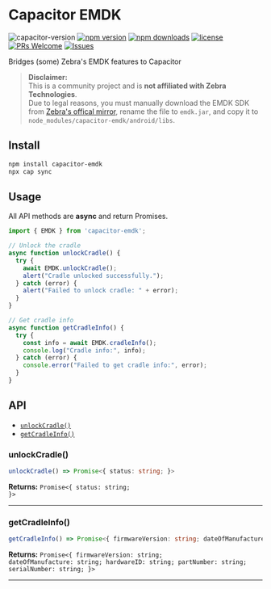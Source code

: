 # Capacitor EMDK

![capacitor-version](https://img.shields.io/badge/Capacitor-v6--v7-green)
[![npm version](https://img.shields.io/npm/v/capacitor-emdk.svg)](https://www.npmjs.com/package/capacitor-emdk)
[![npm downloads](https://img.shields.io/npm/dm/capacitor-emdk.svg)](https://www.npmjs.com/package/capacitor-emdk)
[![license](https://img.shields.io/npm/l/capacitor-emdk.svg)](https://github.com/etm571/capacitor-emdk/blob/main/LICENSE)
[![PRs Welcome](https://img.shields.io/badge/PRs-welcome-brightgreen.svg)](https://github.com/etm571/capacitor-emdk/pulls)
[![Issues](https://img.shields.io/github/issues/etm571/capacitor-emdk.svg)](https://github.com/etm571/capacitor-emdk/issues)

Bridges (some) Zebra's EMDK features to Capacitor

> **Disclaimer:**  
> This is a community project and is **not affiliated with Zebra Technologies**.  
> Due to legal reasons, you must manually download the EMDK SDK from [Zebra's offical mirror](https://verve.jfrog.io/artifactory/verve-gradle-release/com/symbol/emdk/9.1.1/emdk-9.1.1.jar), rename the file to `emdk.jar`, and copy it to `node_modules/capacitor-emdk/android/libs`.

## Install

```bash
npm install capacitor-emdk
npx cap sync
```

## Usage

All API methods are **async** and return Promises.

```typescript
import { EMDK } from 'capacitor-emdk';

// Unlock the cradle
async function unlockCradle() {
  try {
    await EMDK.unlockCradle();
    alert("Cradle unlocked successfully.");
  } catch (error) {
    alert("Failed to unlock cradle: " + error);
  }
}

// Get cradle info
async function getCradleInfo() {
  try {
    const info = await EMDK.cradleInfo();
    console.log("Cradle info:", info);
  } catch (error) {
    console.error("Failed to get cradle info:", error);
  }
}
```

## API

<docgen-index>

* [`unlockCradle()`](#unlockcradle)
* [`getCradleInfo()`](#getcradleinfo)

</docgen-index>

<docgen-api>
<!--Update the source file JSDoc comments and rerun docgen to update the docs below-->

### unlockCradle()

```typescript
unlockCradle() => Promise<{ status: string; }>
```

**Returns:** <code>Promise&lt;{ status: string; }&gt;</code>

--------------------


### getCradleInfo()

```typescript
getCradleInfo() => Promise<{ firmwareVersion: string; dateOfManufacture: string; hardwareID: string; partNumber: string; serialNumber: string; }>
```

**Returns:** <code>Promise&lt;{ firmwareVersion: string; dateOfManufacture: string; hardwareID: string; partNumber: string; serialNumber: string; }&gt;</code>

--------------------

</docgen-api>
